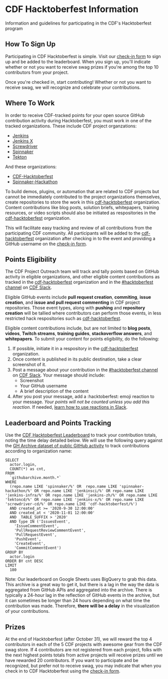 # CDF Hacktoberfest Information
Information and guidelines for participating in the CDF's Hacktoberfest program

## How To Sign Up
Participating in CDF Hacktoberfest is simple. Visit our [check-in form](https://rb.gy/lxfhco) to sign up and be added to the leaderboard. When you sign up, you'll indicate whether or not you want to receive swag prizes if you're among the top 10 contributors from your project. 

Once you're checked in, start contributing! Whether or not you want to receive swag, we will recognize and celebrate your contributions.

## Where To Work

In order to receive CDF-tracked points for your open source GitHub contribution activity during Hacktoberfest, you must work in one of the tracked organizations. These include CDF project organzations:

- [Jenkins](https://github.com/jenkinsci)
- [Jenkins X](https://github.com/jenkins-x)
- [Screwdriver](https://github.com/screwdriver-cd)
- [Spinnaker](https://github.com/spinnaker)
- [Tekton](https://github.com/tektoncd)

And these organizations:
- [CDF-Hacktoberfest](https://github.com/cdf-hacktoberfest)
- [Spinnaker-Hackathon](https://github.com/spinnaker-hackathon)

To build demos, plugins, or automation that are related to CDF projects but cannot be immediately contributed to the project organizations themselves, create repositories to store the work in this [cdf-hacktoberfest](https://github.com/cdf-hacktoberfest) organization. Content contributions like blog posts, solution briefs, whitepapers, training resources, or video scripts should also be initiated as respositories in the [cdf-hacktoberfest](https://github.com/cdf-hacktoberfest) organization. 

This will facilitate easy tracking and review of all contributions from the participating CDF community. All participants will be added to the [cdf-hacktoberfest](https://github.com/cdf-hacktoberfest) organization after checking in to the event and providing a GitHub username on the [check-in form](https://rb.gy/lxfhco).

## Points Eligibility

The CDF Project Outreach team will track and tally points based on GitHub activity in eligible organizations, and other eligible content contributions as tracked in the [cdf-hacktoberfest](https://github.com/cdf-hacktoberfest) organization and in the [#hacktoberfest channel](https://cdeliveryfdn.slack.com/archives/C01BRCQ7RJN) on [CDF Slack](https://join.slack.com/t/cdeliveryfdn/shared_invite/zt-ao8y4qhd-BQcTUg5l7m0HxXyBvJrT4w).

Eligible GitHub events include __pull request creation__, __commiting__, __issue creation__, and __issue and pull request commenting__ in CDF project repositories. Those event types, along with __pushing__ and __repository creation__ will be tallied where contributors can perform those events, in less restricted hack respositories such as [cdf-hacktoberfest](https://github.com/cdf-hacktoberfest).

Eligible content contributions include, but are not limited to __blog posts__, __videos__, __Twitch streams__, __training guides__, __stackoverflow answers__, and __whitepapers__. To submit your content for points eligibility, do the following:
1. If possible, initiate it in a respository in the [cdf-hacktoberfest](https://github.com/cdf-hacktoberfest) organization. 
2. Once content is published in its public destination, take a clear screenshot of it.
3. Post a message about your contribution in the [#hacktoberfest channel](https://cdeliveryfdn.slack.com/archives/C01BRCQ7RJN) on [CDF Slack](https://join.slack.com/t/cdeliveryfdn/shared_invite/zt-ao8y4qhd-BQcTUg5l7m0HxXyBvJrT4w). Your message should include:
    - Screenshot
    - Your GitHub username
    - A brief description of the content  
4. After you post your message, add a :hacktoberfest: emoji reaction to your message. _Your points will not be counted unless you add this reaction_. If needed, [learn how to use reactions in Slack](https://slack.com/help/articles/206870317-Use-emoji-reactions). 

## Leaderboard and Points Tracking

Use the [CDF Hacktoberfest Leaderboard](https://rb.gy/0cya5p) to track your contribution totals, noting the time delay detailed below. We will use the following query against the [GH Archive dataset of public GitHub activity](https://www.gharchive.org/) to track contributions according to organization name:

```
SELECT
  actor.login,
  COUNT(*) as cnt,
FROM
  `githubarchive.month.*`
WHERE
  (repo.name LIKE 'spinnaker/%' OR  repo.name LIKE 'spinnaker-hackathon/%' OR repo.name LIKE 'jenkinsci/%' OR repo.name LIKE 'jenkins-infra/%' OR repo.name LIKE 'jenkins-zh/%' OR repo.name LIKE 'tektoncd/%' OR repo.name LIKE 'jenkins-x/%' OR repo.name LIKE 'screwdriver-cd/%' OR repo.name LIKE 'cdf-hacktoberfest/%')
  AND created_at >= '2020-9-30 12:00:00'
  AND created_at < '2020-11-01 12:00:00'
  AND _TABLE_SUFFIX > '2020'
  AND type IN ('IssuesEvent',
    'IssueCommentEvent',
    'PullRequestReviewCommentEvent',
    'PullRequestEvent',
    'PushEvent',
    'CreateEvent',
    'CommitCommentEvent')
GROUP BY
  actor.login
ORDER BY cnt DESC
LIMIT
  180
```
Note: Our leaderboard on Google Sheets uses BigQuery to grab this data. This archive is a great way to get it, but there is a lag in the way the data is aggregated from GitHub APIs and aggregated into the archive. There is typically a 24-hour lag in the reflection of GitHub events in the archive, but it can sometimes be longer than 24 hours depending on what time the contribution was made. Therefore, __there will be a delay__ in the visualization of your contributions.

## Prizes

At the end of Hacktoberfest (after October 31), we will reward the top 4 contributors in each of the 5 CDF projects with awesome gear from the CDF swag store. If 4 contributors are not registered from each project, folks with the next highest points totals from active projects will receive prizes until we have rewarded 20 contributors. If you want to participate and be recognized, but prefer not to receive swag, you may indicate that when you check in to CDF Hacktoberfest using the [check-in form](https://rb.gy/lxfhco).

